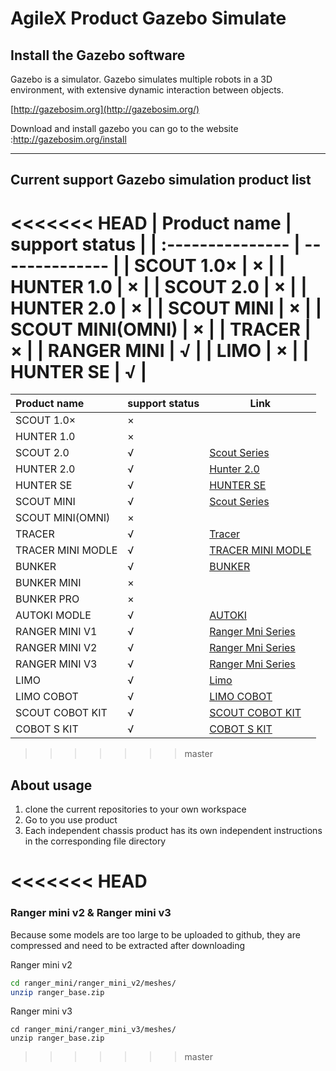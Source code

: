 # AgileX Product Gazebo Simulate



## Install the Gazebo software

Gazebo is  a simulator. Gazebo simulates multiple robots in a 3D environment, with extensive dynamic interaction between objects.

[http://gazebosim.org](http://gazebosim.org/)

Download and install gazebo you can go to the website :http://gazebosim.org/install

------



## Current support Gazebo simulation product list

<<<<<<< HEAD
| Product name     | support status |
| :--------------- | -------------- |
| SCOUT 1.0×       | ×              |
| HUNTER 1.0       | ×              |
| SCOUT 2.0        | ×              |
| HUNTER 2.0       | ×              |
| SCOUT MINI       | ×              |
| SCOUT MINI(OMNI) | ×              |
| TRACER           | ×              |
| RANGER MINI      | √              |
| LIMO             | ×              |
| HUNTER SE        | √              |
=======
| Product name      | support status | Link                                                         |
| :---------------- | -------------- | ------------------------------------------------------------ |
| SCOUT 1.0×        | ×              |                                                              |
| HUNTER 1.0        | ×              |                                                              |
| SCOUT 2.0         | √              | [Scout Series ](https://github.com/agilexrobotics/ugv_gazebo_sim/tree/master/scout) |
| HUNTER 2.0        | √              | [Hunter 2.0](https://github.com/agilexrobotics/ugv_gazebo_sim/tree/master/hunter) |
| HUNTER SE         | √              | [HUNTER SE](https://github.com/agilexrobotics/ugv_gazebo_sim/tree/master/hunter_se) |
| SCOUT MINI        | √              | [Scout Series ](https://github.com/agilexrobotics/ugv_gazebo_sim/tree/master/scout) |
| SCOUT MINI(OMNI)  | ×              |                                                              |
| TRACER            | √              | [Tracer](https://github.com/agilexrobotics/ugv_gazebo_sim/tree/master/tracer) |
| TRACER MINI MODLE | √              | [TRACER MINI MODLE](https://github.com/agilexrobotics/ugv_gazebo_sim/tree/master/tracer_mini) |
| BUNKER            | √              | [BUNKER](https://github.com/agilexrobotics/ugv_gazebo_sim/tree/master/bunker) |
| BUNKER MINI       | ×              |                                                              |
| BUNKER PRO        | ×              |                                                              |
| AUTOKI MODLE      | √              | [AUTOKI](https://github.com/agilexrobotics/ugv_gazebo_sim/tree/master/autokit) |
| RANGER MINI V1    | √              | [Ranger Mni Series](https://github.com/agilexrobotics/ugv_gazebo_sim/tree/master/ranger_mini) |
| RANGER MINI V2    | √              | [Ranger Mni Series](https://github.com/agilexrobotics/ugv_gazebo_sim/tree/master/ranger_mini) |
| RANGER MINI V3    | √              | [Ranger Mni Series](https://github.com/agilexrobotics/ugv_gazebo_sim/tree/master/ranger_mini) |
| LIMO              | √              | [Limo](https://github.com/agilexrobotics/ugv_gazebo_sim/tree/master/limo) |
| LIMO COBOT        | √              | [LIMO COBOT](https://github.com/agilexrobotics/limo_cobot_sim) |
| SCOUT COBOT KIT   | √              | [SCOUT COBOT KIT](https://github.com/agilexrobotics/scout_cobot_sim) |
| COBOT S KIT       | √              | [COBOT S KIT](https://github.com/agilexrobotics/cobot_s_sim) |
>>>>>>> master



## About usage

1) clone the current repositories to your own workspace
2) Go to you use product
3) Each independent chassis product has its own independent instructions in the corresponding file directory

<<<<<<< HEAD
=======
### Ranger mini v2 & Ranger mini v3

Because some models are too large to be uploaded to github, they are compressed and need to be extracted after downloading

Ranger mini v2

``` bash
cd ranger_mini/ranger_mini_v2/meshes/
unzip ranger_base.zip
```

Ranger mini v3

```
cd ranger_mini/ranger_mini_v3/meshes/
unzip ranger_base.zip
```

>>>>>>> master
